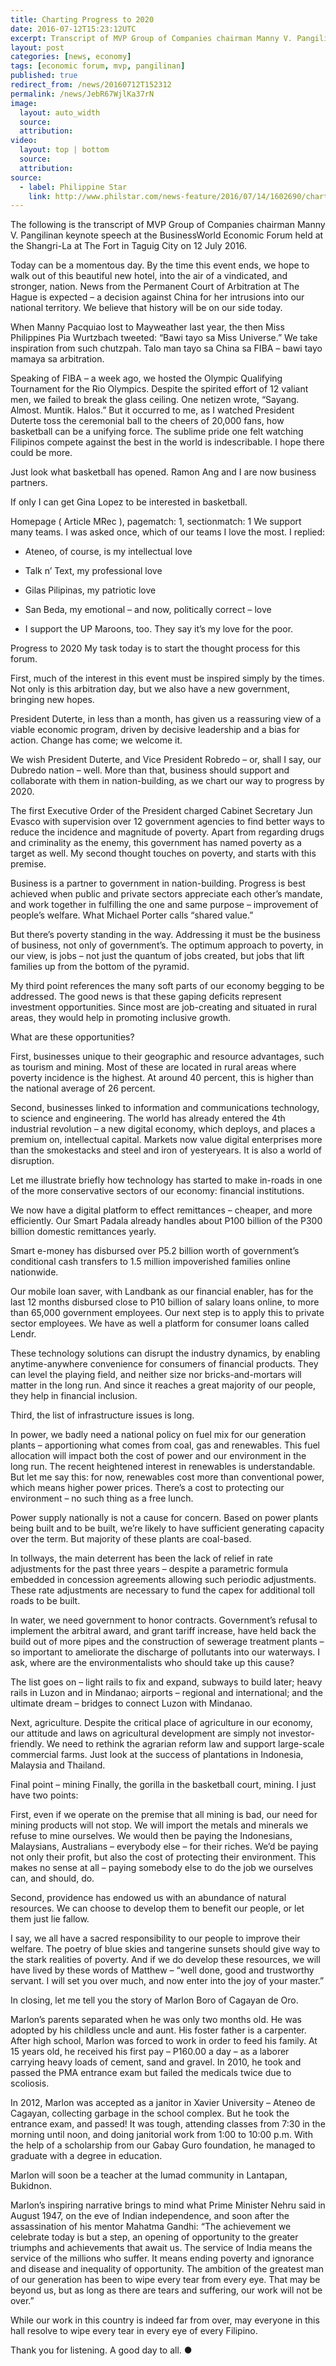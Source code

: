 ```yaml
---
title: Charting Progress to 2020
date: 2016-07-12T15:23:12UTC
excerpt: Transcript of MVP Group of Companies chairman Manny V. Pangilinan keynote at the BusinessWorld Economic Forum held at the Shangri-La, The Fort, Taguig City on 12 July 2016.
layout: post
categories: [news, economy]
tags: [economic forum, mvp, pangilinan]
published: true
redirect_from: /news/20160712T152312
permalink: /news/JebR67WjlKa37rN
image:
  layout: auto_width
  source: 
  attribution: 
video:
  layout: top | bottom
  source: 
  attribution: 
source:
  - label: Philippine Star
    link: http://www.philstar.com/news-feature/2016/07/14/1602690/charting-progress-2020
---
```


The following is the transcript of MVP Group of Companies chairman Manny V. Pangilinan keynote speech at the BusinessWorld Economic Forum held at the Shangri-La at The Fort in Taguig City on 12 July 2016.

Today can be a momentous day. By the time this event ends, we hope to walk out of this beautiful new hotel, into the air of a vindicated, and stronger, nation. News from the Permanent Court of Arbitration at The Hague is expected – a decision against China for her intrusions into our national territory. We believe that history will be on our side today.

When Manny Pacquiao lost to Mayweather last year, the then Miss Philippines Pia Wurtzbach tweeted: “Bawi tayo sa Miss Universe.” We take inspiration from such chutzpah. Talo man tayo sa China sa FIBA – bawi tayo mamaya sa arbitration.

Speaking of FIBA – a week ago, we hosted the Olympic Qualifying Tournament for the Rio Olympics. Despite the spirited effort of 12 valiant men, we failed to break the glass ceiling. One netizen wrote, “Sayang. Almost. Muntik. Halos.” But it occurred to me, as I watched President Duterte toss the ceremonial ball to the cheers of 20,000 fans, how basketball can be a unifying force. The sublime pride one felt watching Filipinos compete against the best in the world is indescribable. I hope there could be more.

Just look what basketball has opened. Ramon Ang and I are now business partners. 

If only I can get Gina Lopez to be interested in basketball.

Homepage ( Article MRec ), pagematch: 1, sectionmatch: 1
We support many teams. I was asked once, which of our teams I love the most. I replied:

* Ateneo, of course, is my intellectual love

* Talk n’ Text, my professional love

* Gilas Pilipinas, my patriotic love

* San Beda, my emotional – and now, politically correct – love

* I support the UP Maroons, too. They say it’s my love for the poor.

Progress to 2020
My task today is to start the thought process for this forum.

First, much of the interest in this event must be inspired simply by the times. Not only is this arbitration day, but we also have a new government, bringing new hopes.

President Duterte, in less than a month, has given us a reassuring view of a viable economic program, driven by decisive leadership and a bias for action. Change has come; we welcome it.

We wish President Duterte, and Vice President Robredo – or, shall I say, our Dubredo nation – well. More than that, business should support and collaborate with them in nation-building, as we chart our way to progress by 2020.  

The first Executive Order of the President charged Cabinet Secretary Jun Evasco with supervision over 12 government agencies to find better ways to reduce the incidence and magnitude of poverty. Apart from regarding drugs and criminality as the enemy, this government has named poverty as a target as well. My second thought touches on poverty, and starts with this premise.

Business is a partner to government in nation-building. Progress is best achieved when public and private sectors appreciate each other’s mandate, and work together in fulfilling the one and same purpose – improvement of people’s welfare. What Michael Porter calls “shared value.”

But there’s poverty standing in the way. Addressing it must be the business of business, not only of government’s. The optimum approach to poverty, in our view, is jobs – not just the quantum of jobs created, but jobs that lift families up from the bottom of the pyramid.

My third point references the many soft parts of our economy begging to be addressed. The good news is that these gaping deficits represent investment opportunities. Since most are job-creating and situated in rural areas, they would help in promoting inclusive growth.

What are these opportunities?

First, businesses unique to their geographic and resource advantages, such as tourism and mining. Most of these are located in rural areas where poverty incidence is the highest. At around 40 percent, this is higher than the national average of 26 percent.

Second, businesses linked to information and communications technology, to science and engineering. The world has already entered the 4th industrial revolution – a new digital economy, which deploys, and places a premium on, intellectual capital. Markets now value digital enterprises more than the smokestacks and steel and iron of yesteryears. It is also a world of disruption.

Let me illustrate briefly how technology has started to make in-roads in one of the more conservative sectors of our economy: financial institutions.

We now have a digital platform to effect remittances – cheaper, and more efficiently. Our Smart Padala already handles about P100 billion of the P300 billion domestic remittances yearly.

Smart e-money has disbursed over P5.2 billion worth of government’s conditional cash transfers to 1.5 million impoverished families online nationwide.

Our mobile loan saver, with Landbank as our financial enabler, has for the last 12 months disbursed close to P10 billion of salary loans online, to more than 65,000 government employees. Our next step is to apply this to private sector employees. We have as well a platform for consumer loans called Lendr.

These technology solutions can disrupt the industry dynamics, by enabling anytime-anywhere convenience for consumers of financial products. They can level the playing field, and neither size nor bricks-and-mortars will matter in the long run. And since it reaches a great majority of our people, they help in financial inclusion.

Third, the list of infrastructure issues is long.

In power, we badly need a national policy on fuel mix for our generation plants – apportioning what comes from coal, gas and renewables. This fuel allocation will impact both the cost of power and our environment in the long run. The recent heightened interest in renewables is understandable.  But let me say this: for now, renewables cost more than conventional power, which means higher power prices. There’s a cost to protecting our environment – no such thing as a free lunch.

Power supply nationally is not a cause for concern. Based on power plants being built and to be built, we’re likely to have sufficient generating capacity over the term. But majority of these plants are coal-based.

In tollways, the main deterrent has been the lack of relief in rate adjustments for the past three years – despite a parametric formula embedded in concession agreements allowing such periodic adjustments. These rate adjustments are necessary to fund the capex for additional toll roads to be built.

In water, we need government to honor contracts. Government’s refusal to implement the arbitral award, and grant tariff increase, have held back the build out of more pipes and the construction of sewerage treatment plants – so important to ameliorate the discharge of pollutants into our waterways. I ask, where are the environmentalists who should take up this cause?

The list goes on – light rails to fix and expand, subways to build later; heavy rails in Luzon and in Mindanao; airports – regional and international; and the ultimate dream – bridges to connect Luzon with Mindanao.

Next, agriculture. Despite the critical place of agriculture in our economy, our attitude and laws on agricultural development are simply not investor-friendly. We need to rethink the agrarian reform law and support large-scale commercial farms. Just look at the success of plantations in Indonesia, Malaysia and Thailand.

Final point – mining
Finally, the gorilla in the basketball court, mining. I just have two points:

First, even if we operate on the premise that all mining is bad, our need for mining products will not stop. We will import the metals and minerals we refuse to mine ourselves. We would then be paying the Indonesians, Malaysians, Australians – everybody else – for their riches. We’d be paying not only their profit, but also the cost of protecting their environment. This makes no sense at all – paying somebody else to do the job we ourselves can, and should, do.

Second, providence has endowed us with an abundance of natural resources. We can choose to develop them to benefit our people, or let them just lie fallow.

I say, we all have a sacred responsibility to our people to improve their welfare. The poetry of blue skies and tangerine sunsets should give way to the stark realities of poverty. And if we do develop these resources, we will have lived by these words of Matthew – “well done, good and trustworthy servant. I will set you over much, and now enter into the joy of your master.”

In closing, let me tell you the story of Marlon Boro of Cagayan de Oro. 

Marlon’s parents separated when he was only two months old. He was adopted by his childless uncle and aunt. His foster father is a carpenter. After high school, Marlon was forced to work in order to feed his family. At 15 years old, he received his first pay – P160.00 a day – as a laborer carrying heavy loads of cement, sand and gravel. In 2010, he took and passed the PMA entrance exam but failed the medicals twice due to scoliosis.

In 2012, Marlon was accepted as a janitor in Xavier University – Ateneo de Cagayan, collecting garbage in the school complex. But he took the entrance exam, and passed!  It was tough, attending classes from 7:30 in the morning until noon, and doing janitorial work from 1:00 to 10:00 p.m. With the help of a scholarship from our Gabay Guro foundation, he managed to graduate with a degree in education.

Marlon will soon be a teacher at the lumad community in Lantapan, Bukidnon.

Marlon’s inspiring narrative brings to mind what Prime Minister Nehru said in August 1947, on the eve of Indian independence, and soon after the assassination of his mentor Mahatma Gandhi: “The achievement we celebrate today is but a step, an opening of opportunity to the greater triumphs and achievements that await us. The service of India means the service of the millions who suffer. It means ending poverty and ignorance and disease and inequality of opportunity. The ambition of the greatest man of our generation has been to wipe every tear from every eye. That may be beyond us, but as long as there are tears and suffering, our work will not be over.”

While our work in this country is indeed far from over, may everyone in this hall resolve to wipe every tear in every eye of every Filipino.

Thank you for listening. A good day to all.
&#x25cf;


